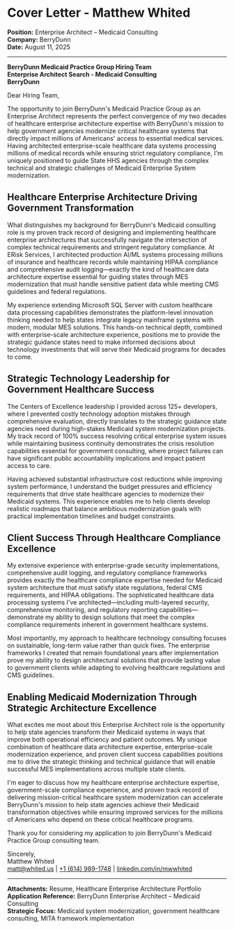 # Cover Letter - Matthew Whited
**Position:** Enterprise Architect – Medicaid Consulting  
**Company:** BerryDunn  
**Date:** August 11, 2025

---

**BerryDunn Medicaid Practice Group Hiring Team**  
**Enterprise Architect Search - Medicaid Consulting**  
**BerryDunn**  

Dear Hiring Team,

The opportunity to join BerryDunn's Medicaid Practice Group as an Enterprise Architect represents the perfect convergence of my two decades of healthcare enterprise architecture expertise with BerryDunn's mission to help government agencies modernize critical healthcare systems that directly impact millions of Americans' access to essential medical services. Having architected enterprise-scale healthcare data systems processing millions of medical records while ensuring strict regulatory compliance, I'm uniquely positioned to guide State HHS agencies through the complex technical and strategic challenges of Medicaid Enterprise System modernization.

## Healthcare Enterprise Architecture Driving Government Transformation

What distinguishes my background for BerryDunn's Medicaid consulting role is my proven track record of designing and implementing healthcare enterprise architectures that successfully navigate the intersection of complex technical requirements and stringent regulatory compliance. At ERisk Services, I architected production AI/ML systems processing millions of insurance and healthcare records while maintaining HIPAA compliance and comprehensive audit logging—exactly the kind of healthcare data architecture expertise essential for guiding states through MES modernization that must handle sensitive patient data while meeting CMS guidelines and federal regulations.

My experience extending Microsoft SQL Server with custom healthcare data processing capabilities demonstrates the platform-level innovation thinking needed to help states integrate legacy mainframe systems with modern, modular MES solutions. This hands-on technical depth, combined with enterprise-scale architecture experience, positions me to provide the strategic guidance states need to make informed decisions about technology investments that will serve their Medicaid programs for decades to come.

## Strategic Technology Leadership for Government Healthcare Success

The Centers of Excellence leadership I provided across 125+ developers, where I prevented costly technology adoption mistakes through comprehensive evaluation, directly translates to the strategic guidance state agencies need during high-stakes Medicaid system modernization projects. My track record of 100% success resolving critical enterprise system issues while maintaining business continuity demonstrates the crisis resolution capabilities essential for government consulting, where project failures can have significant public accountability implications and impact patient access to care.

Having achieved substantial infrastructure cost reductions while improving system performance, I understand the budget pressures and efficiency requirements that drive state healthcare agencies to modernize their Medicaid systems. This experience enables me to help clients develop realistic roadmaps that balance ambitious modernization goals with practical implementation timelines and budget constraints.

## Client Success Through Healthcare Compliance Excellence

My extensive experience with enterprise-grade security implementations, comprehensive audit logging, and regulatory compliance frameworks provides exactly the healthcare compliance expertise needed for Medicaid system architecture that must satisfy state regulations, federal CMS requirements, and HIPAA obligations. The sophisticated healthcare data processing systems I've architected—including multi-layered security, comprehensive monitoring, and regulatory reporting capabilities—demonstrate my ability to design solutions that meet the complex compliance requirements inherent in government healthcare systems.

Most importantly, my approach to healthcare technology consulting focuses on sustainable, long-term value rather than quick fixes. The enterprise frameworks I created that remain foundational years after implementation prove my ability to design architectural solutions that provide lasting value to government clients while adapting to evolving healthcare regulations and CMS guidelines.

## Enabling Medicaid Modernization Through Strategic Architecture Excellence

What excites me most about this Enterprise Architect role is the opportunity to help state agencies transform their Medicaid systems in ways that improve both operational efficiency and patient outcomes. My unique combination of healthcare data architecture expertise, enterprise-scale modernization experience, and proven client success capabilities positions me to drive the strategic thinking and technical guidance that will enable successful MES implementations across multiple state clients.

I'm eager to discuss how my healthcare enterprise architecture expertise, government-scale compliance experience, and proven track record of delivering mission-critical healthcare system modernization can accelerate BerryDunn's mission to help state agencies achieve their Medicaid transformation objectives while ensuring improved services for the millions of Americans who depend on these critical healthcare programs.

Thank you for considering my application to join BerryDunn's Medicaid Practice Group consulting team.

Sincerely,  
Matthew Whited  
[matt@whited.us](mailto:matt@whited.us) | [+1 (614) 989-1748](tel:+16149891748) | [linkedin.com/in/mwwhited](https://www.linkedin.com/in/mwwhited/)

---

**Attachments:** Resume, Healthcare Enterprise Architecture Portfolio  
**Application Reference:** BerryDunn Enterprise Architect – Medicaid Consulting  
**Strategic Focus:** Medicaid system modernization, government healthcare consulting, MITA framework implementation